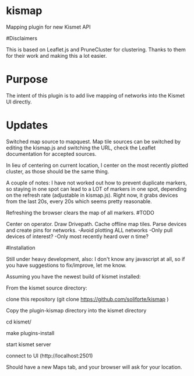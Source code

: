 # kismap
Mapping plugin for new Kismet API

#Disclaimers

This is based on Leaflet.js and PruneCluster for clustering.
Thanks to them for their work and making this a lot easier.

# Purpose

The intent of this plugin is to add live mapping of networks into the Kismet UI directly.

# Updates

Switched map source to mapquest. Map tile sources can be switched by editing the kismap.js and switching the URL, check the Leaflet documentation for accepted sources.

In lieu of centering on current location, I center on the most recently plotted cluster, as those should be the same thing.

A couple of notes: I have not worked out how to prevent duplicate markers, so staying in one spot can lead to a LOT of markers in one spot, depending on the refresh rate (adjustable in kismap.js). Right now, it grabs devices from the last 20s, every 20s which seems pretty reasonable.

Refreshing the browser clears the map of all markers.
#TODO

Center on operator.
Draw Drivepath.
Cache offline map tiles.
Parse devices and create pins for networks.
  -Avoid plotting ALL networks
  -Only pull devices of interest?
  -Only most recently heard over n time?

#Installation

Still under heavy development, also: I don't know any javascript at all, so if you have suggestions to fix/improve, let me know.

Assuming you have the newest build of kismet installed:

   From the kismet source directory:

   clone this repository (git clone https://github.com/soliforte/kismap )

   Copy the plugin-kismap directory into the kismet directory

   cd kismet/

   make plugins-install

   start kismet server

   connect to UI (http://localhost:2501)

   Should have a new Maps tab, and your browser will ask for your location.
